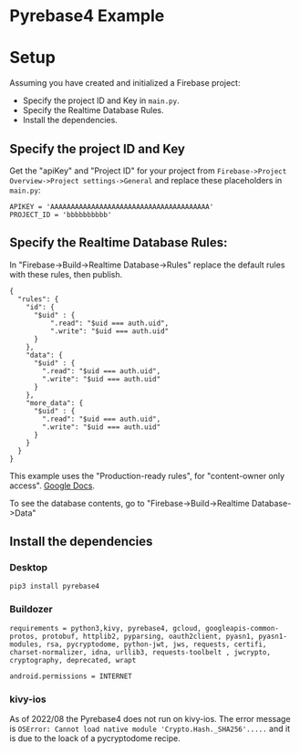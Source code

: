 Pyrebase4 Example
=================

# Setup

Assuming you have created and initialized a Firebase project:
 - Specify the project ID and Key in `main.py`.
 - Specify the Realtime Database Rules.
 - Install the dependencies.

## Specify the project ID and Key

Get the "apiKey" and "Project ID" for your project from `Firebase->Project Overview->Project settings->General` and replace these placeholders in `main.py`:
```
APIKEY = 'AAAAAAAAAAAAAAAAAAAAAAAAAAAAAAAAAAAAAAA'
PROJECT_ID = 'bbbbbbbbbb'
```

## Specify the Realtime Database Rules:

In "Firebase->Build->Realtime Database->Rules" replace the default rules with these rules, then publish.

```
{
  "rules": {
    "id": {	
      "$uid" : {
          ".read": "$uid === auth.uid",
    	  ".write": "$uid === auth.uid"
      }		
    },	
    "data": {	
      "$uid" : {
        ".read": "$uid === auth.uid",
    	".write": "$uid === auth.uid"
      }		
    },
    "more_data": {	
      "$uid" : {
    	".read": "$uid === auth.uid",
    	".write": "$uid === auth.uid"
      }		
    }	    
  }
}

```
This example uses the "Production-ready rules", for "content-owner only access".
[Google Docs](https://firebase.google.com/docs/rules/basics#content-owner_only_access).

To see the database contents, go to "Firebase->Build->Realtime Database->Data"

## Install the dependencies

### Desktop

```
pip3 install pyrebase4
```

### Buildozer

```
requirements = python3,kivy, pyrebase4, gcloud, googleapis-common-protos, protobuf, httplib2, pyparsing, oauth2client, pyasn1, pyasn1-modules, rsa, pycryptodome, python-jwt, jws, requests, certifi, charset-normalizer, idna, urllib3, requests-toolbelt , jwcrypto, cryptography, deprecated, wrapt

android.permissions = INTERNET
```

### kivy-ios

As of 2022/08 the Pyrebase4 does not run on kivy-ios. The error message is `OSError: Cannot load native module 'Crypto.Hash._SHA256'.....` and it is due to the loack of a pycryptodome recipe.
